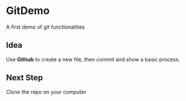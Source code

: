 # GitDemo
A first demo of git functionalities

## Idea
Use **Github** to create a new file, then *commit* and show a basic process.

## Next Step
Clone the repo on your computer
